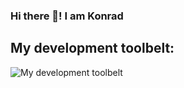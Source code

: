 ### Hi there 👋! I am Konrad

## My development toolbelt:

<img src="https://skillicons.dev/icons?i=html,css,js,ts,tailwind,react,nextjs,vscode,git,github,jest" alt="My development toolbelt" /> 

